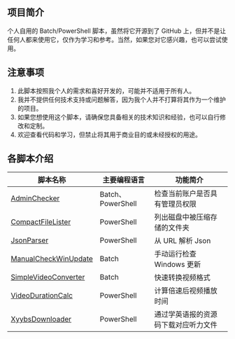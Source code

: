 ## 项目简介
个人自用的 Batch/PowerShell 脚本，虽然将它开源到了 GitHub 上，但并不是让任何人都来使用它，仅作为学习和参考。当然，如果您对它感兴趣，也可以尝试使用。
## 注意事项
1. 此脚本按照我个人的需求和喜好开发的，可能并不适用于所有人。
2. 我并不提供任何技术支持或问题解答，因为我个人并不打算将其作为一个维护的项目。
3. 如果您想使用这个脚本，请确保您具备相关的技术知识和经验，也可以自行修改和定制。
4. 欢迎查看代码和学习，但禁止将其用于商业目的或未经授权的用途。
## 各脚本介绍
| 脚本名称 | 主要编程语言 | 功能简介 |
|-------|-------|-------|
| [AdminChecker](https://github.com/WangHaonie/BatchScripts/tree/main/AdminChecker) | Batch、PowerShell | 检查当前账户是否具有管理员权限 |
| [CompactFileLister](https://github.com/WangHaonie/BatchScripts/tree/main/CompactFileLister) | PowerShell | 列出磁盘中被压缩存储的文件夹 |
| [JsonParser](https://github.com/WangHaonie/BatchScripts/tree/main/JsonParser) | PowerShell | 从 URL 解析 Json |
| [ManualCheckWinUpdate](https://github.com/WangHaonie/BatchScripts/tree/main/ManualCheckWinUpdate) | Batch | 手动运行检查 Windows 更新 |
| [SimpleVideoConverter](https://github.com/WangHaonie/BatchScripts/tree/main/SimpleVideoConverter) | Batch | 快速转换视频格式 |
| [VideoDurationCalc](https://github.com/WangHaonie/BatchScripts/tree/main/VideoDurationCalc) | PowerShell | 计算倍速后视频播放时间 |
| [XyybsDownloader](https://github.com/WangHaonie/BatchScripts/tree/main/XyybsDownloader) | PowerShell | 通过学英语报的资源码下载对应听力文件 |